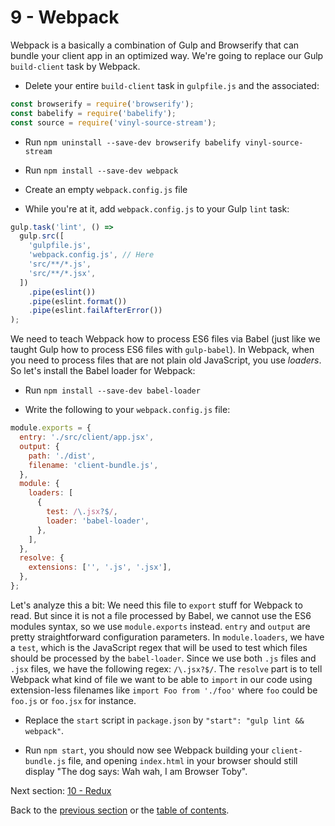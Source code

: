 # 9 - Webpack

Webpack is a basically a combination of Gulp and Browserify that can bundle your client app in an optimized way. We're going to replace our Gulp `build-client` task by Webpack.

- Delete your entire `build-client` task in `gulpfile.js` and the associated:
```javascript
const browserify = require('browserify');
const babelify = require('babelify');
const source = require('vinyl-source-stream');
```
- Run `npm uninstall --save-dev browserify babelify vinyl-source-stream`
- Run `npm install --save-dev webpack`

- Create an empty `webpack.config.js` file

- While you're at it, add `webpack.config.js` to your Gulp `lint` task:

```javascript
gulp.task('lint', () =>
  gulp.src([
    'gulpfile.js',
    'webpack.config.js', // Here
    'src/**/*.js',
    'src/**/*.jsx',
  ])
    .pipe(eslint())
    .pipe(eslint.format())
    .pipe(eslint.failAfterError())
);
```

We need to teach Webpack how to process ES6 files via Babel (just like we taught Gulp how to process ES6 files with `gulp-babel`). In Webpack, when you need to process files that are not plain old JavaScript, you use *loaders*. So let's install the Babel loader for Webpack:

- Run `npm install --save-dev babel-loader`

- Write the following to your `webpack.config.js` file:
```javascript
module.exports = {
  entry: './src/client/app.jsx',
  output: {
    path: './dist',
    filename: 'client-bundle.js',
  },
  module: {
    loaders: [
      {
        test: /\.jsx?$/,
        loader: 'babel-loader',
      },
    ],
  },
  resolve: {
    extensions: ['', '.js', '.jsx'],
  },
};
```

Let's analyze this a bit:
We need this file to `export` stuff for Webpack to read. But since it is not a file processed by Babel, we cannot use the ES6 modules syntax, so we use `module.exports` instead. `entry` and `output` are pretty straightforward configuration parameters. In `module.loaders`, we have a `test`, which is the JavaScript regex that will be used to test which files should be processed by the `babel-loader`. Since we use both `.js` files and `.jsx` files, we have the following regex: `/\.jsx?$/`. The `resolve` part is to tell Webpack what kind of file we want to be able to `import` in our code using extension-less filenames like `import Foo from './foo'` where `foo` could be `foo.js` or `foo.jsx` for instance.

- Replace the `start` script in `package.json` by `"start": "gulp lint && webpack"`.

- Run `npm start`, you should now see Webpack building your `client-bundle.js` file, and opening `index.html` in your browser should still display "The dog says: Wah wah, I am Browser Toby".

Next section: [10 - Redux](/10-redux)

Back to the [previous section](/8-react) or the [table of contents](https://github.com/verekia/modern-js-stack-training).
